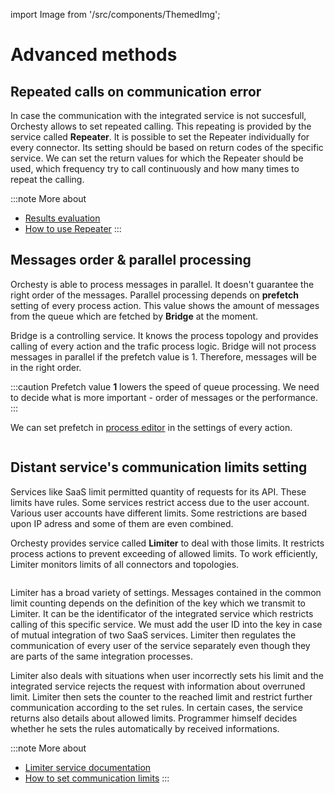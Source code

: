 import Image from '/src/components/ThemedImg';

# Advanced methods

## Repeated calls on communication error
In case the communication with the integrated service is not succesfull, Orchesty allows to set repeated calling.
This repeating is provided by the service called **Repeater**. It is possible to set the Repeater individually
for every connector. Its setting should be based on return codes of the specific service. We can set the return values
for which the Repeater should be used, which frequency try to call continuously and how many times to repeat the calling. 

:::note More about
- [Results evaluation](../documentation/results-evaluation)
- [How to use Repeater](../tutorials/basic-connector)
:::

## Messages order & parallel processing
Orchesty is able to process messages in parallel. It doesn't guarantee the right order of the messages.
Parallel processing depends on **prefetch** setting of every process action. This value shows the amount of messages
from the queue which are fetched by **Bridge** at the moment.

Bridge is a controlling service.
It knows the process topology and provides calling of every action and the trafic process logic.
Bridge will not process messages in parallel if the prefetch value is 1.
Therefore, messages will be in the right order. 

:::caution
Prefetch value **1** lowers the speed of queue processing. We need to decide what is more important - order of messages or the performance. 
:::

We can set prefetch in [process editor](../admin/process-editor) in the settings of every action.

<Image path="/img/orchestration/prefetch.png" lightOnly />

## Distant service's communication limits setting

Services like SaaS limit permitted quantity of requests for its API. These limits have rules.
Some services restrict access due to the user account. Various user accounts have different limits.
Some restrictions are based upon IP adress and some of them are even combined.

Orchesty provides service called **Limiter** to deal with those limits. It restricts process actions to prevent
exceeding of allowed limits. To work efficiently, Limiter monitors limits of all connectors and topologies.

<Image path="/img/architecture/limiter.png"/>

Limiter has a broad variety of settings. Messages contained in the common limit counting depends on the definition
of the key which we transmit to Limiter. It can be the identificator of the integrated service which restricts
calling of this specific service. We must add the user ID into the key in case of mutual integration of two SaaS services.
Limiter then regulates the communication of every user of the service separately even though
they are parts of the same integration processes.

Limiter also deals with situations when user incorrectly sets his limit and the integrated service rejects
the request with information about overruned limit. Limiter then sets the counter to the reached limit
and restrict further communication according to the set rules. In certain cases, the service returns also
details about allowed limits. Programmer himself decides whether he sets the rules automatically by received informations. 

:::note More about
- [Limiter service documentation](../documentation/limiter)
- [How to set communication limits](../documentation/limiter)
:::
